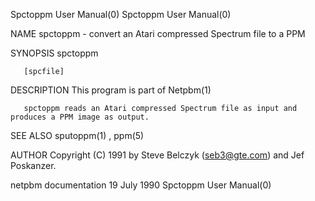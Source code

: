 Spctoppm User Manual(0)                                                                                                                                                               Spctoppm User Manual(0)



NAME
       spctoppm - convert an Atari compressed Spectrum file to a PPM


SYNOPSIS
       spctoppm

       [spcfile]


DESCRIPTION
       This program is part of Netpbm(1)

       spctoppm reads an Atari compressed Spectrum file as input and produces a PPM image as output.


SEE ALSO
       sputoppm(1) , ppm(5)



AUTHOR
       Copyright (C) 1991 by Steve Belczyk (seb3@gte.com) and Jef Poskanzer.



netpbm documentation                                                                             19 July 1990                                                                         Spctoppm User Manual(0)

